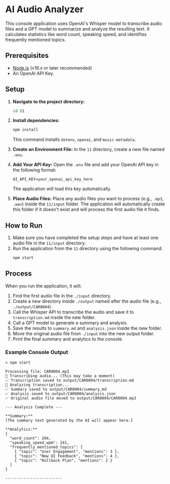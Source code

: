# AI Audio Analyzer

This console application uses OpenAI's Whisper model to transcribe audio files and a GPT model to summarize and analyze the resulting text. It calculates statistics like word count, speaking speed, and identifies frequently mentioned topics.

## Prerequisites

- [Node.js](https://nodejs.org/) (v18.x or later recommended)
- An OpenAI API Key.

## Setup

1.  **Navigate to the project directory:**
    ```bash
    cd 11
    ```

2.  **Install dependencies:**
    ```bash
    npm install
    ```
    This command installs `dotenv`, `openai`, and `music-metadata`.

3.  **Create an Environment File:**
    In the `11` directory, create a new file named `.env`.

4.  **Add Your API Key:**
    Open the `.env` file and add your OpenAI API key in the following format:
    ```
    AI_API_KEY=your_openai_api_key_here
    ```
    The application will load this key automatically.

5.  **Place Audio Files:**
    Place any audio files you want to process (e.g., `.mp3`, `.wav`) inside the `11/input` folder. The application will automatically create this folder if it doesn't exist and will process the first audio file it finds.

## How to Run

1.  Make sure you have completed the setup steps and have at least one audio file in the `11/input` directory.
2.  Run the application from the `11` directory using the following command:
    ```bash
    npm start
    ```

## Process

When you run the application, it will:
1.  Find the first audio file in the `./input` directory.
2.  Create a new directory inside `./output` named after the audio file (e.g., `./output/CAR0004`).
3.  Call the Whisper API to transcribe the audio and save it to `transcription.md` inside the new folder.
4.  Call a GPT model to generate a summary and analysis.
5.  Save the results to `summary.md` and `analysis.json` inside the new folder.
6.  Move the original audio file from `./input` into the new output folder.
7.  Print the final summary and analytics to the console.

### Example Console Output
```
> npm start

Processing file: CAR0004.mp3
🎤 Transcribing audio... (This may take a moment)
✅ Transcription saved to output/CAR0004/transcription.md
🧠 Analyzing transcription...
✅ Summary saved to output/CAR0004/summary.md
✅ Analysis saved to output/CAR0004/analysis.json
✅ Original audio file moved to output/CAR0004/CAR0004.mp3

--- Analysis Complete ---

**Summary:**
[The summary text generated by the AI will appear here.]

**Analytics:**
{
  "word_count": 204,
  "speaking_speed_wpm": 141,
  "frequently_mentioned_topics": [
    { "topic": "User Engagement", "mentions": 3 },
    { "topic": "New UI Feedback", "mentions": 4 },
    { "topic": "Rollback Plan", "mentions": 2 }
  ]
}

------------------------- 
